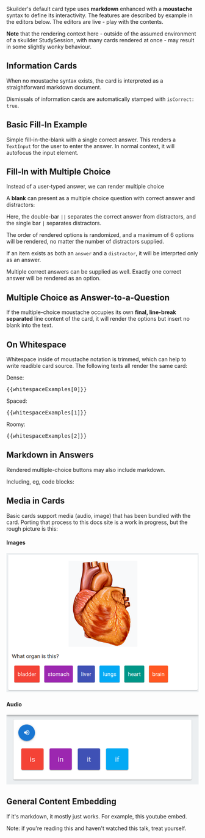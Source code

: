 <script setup lang="ts">
import EmbeddedFillInEditor from '../.vitepress/theme/components/EmbeddedFillInEditor.vue'

// Define complex examples to avoid attribute escaping issues
const atmosphereExample = "The main gas found in Earth's atmosphere is {{Nitrogen||Oxygen|Carbon Dioxide|Hydrogen|Methane}}."
const codeExample = `Given the JavaScript code:

\`\`\`javascript
const items = [1, 2, 3, 4, 5];
const doubled = items.map(x => x * 2);
\`\`\`

The \`map\` method {{returns a new array||modifies the original array|returns undefined|throws an error}}.`

const infoCardExample = `This card has just some information, and no question. The *next* button is inserted automatically.

Click it to see how cards bubble information up to the broader application.`

const whitespaceExamples = [
`{{answer||distractor1|distractor2}}`,
`{{ answer || distractor1 | distractor2 }}`,
`{{
    answer

  ||

  distractor1
  |
  distractor2
}}`
]

const codeblockExample =
  `What sort of casing animal is good?

{{
Camels Are good.

\`\`\`js
function helloWorld() {}
\`\`\`

||

Snakes are good.
\`\`\`js
function hello_world() {}
\`\`\`
}}`

const embeddingExample = `<iframe width="100%" height="315" src="https://www.youtube.com/embed/lw6TaiXzHAE?si=3bqL50nrl5b3Hv-K" title="YouTube video player" frameborder="0" allow="accelerometer; autoplay; clipboard-write; encrypted-media; gyroscope; picture-in-picture; web-share" referrerpolicy="strict-origin-when-cross-origin" allowfullscreen></iframe>`

const mcAsAnswer = `Is *skuilder* neat?

{{ I guess so || nah }}`;

</script>

Skuilder's default card type uses **markdown** enhanced with a **moustache** syntax to define its interactivity. The features are described by example in the editors below. The editors are live - play with the contents.

**Note** that the rendering context here - outside of the assumed environment of a skuilder StudySession, with many cards rendered at once - may result in some slightly wonky behaviour.

## Information Cards

When no moustache syntax exists, the card is interpreted as a straightforward markdown document.

<EmbeddedFillInEditor :initial-value="infoCardExample" />

Dismissals of information cards are automatically stamped with `isCorrect: true`.

## Basic Fill-In Example

Simple fill-in-the-blank with a single correct answer. This renders a `TextInput` for the user to enter the answer. In normal context, it will autofocus the input element.

<EmbeddedFillInEditor initial-value="The capital of France is {{Paris}}." />

<!--Disabled for now b/c this is broken!-->
<!--## Multiple Alternatives Example

Let's be little more forgiving. The below will accept either Paris or paris. Generally, moustache items separated by a `|` are siblings that play the same role in the rendered card.


<EmbeddedFillInEditor initial-value="The capital of France is {{Paris|paris}}." />-->

## Fill-In with Multiple Choice

Instead of a user-typed answer, we can render multiple choice

A __blank__ can present as a multiple choice question with correct answer and distractors:

<EmbeddedFillInEditor :initial-value="atmosphereExample" />

Here, the double-bar `||` separates the correct answer from distractors, and the single bar `|` separates distractors.

The order of rendered options is randomized, and a maximum of 6 options will be rendered, no matter the number of distractors supplied.

If an item exists as both an `answer` and a `distractor`, it will be interprted only as an answer.

Multiple correct answers can be supplied as well. Exactly one correct answer will be rendered as an option.

<EmbeddedFillInEditor initial-value="*Twinkle Twinkle Little Star* has the same melody as {{The Alphabet Song (ABC...) | Baa Baa Black Sheep || Stairway to Heaven }}."/>

## Multiple Choice as Answer-to-a-Question

If the multiple-choice moustache occupies its own **final, line-break separated** line content of the card, it will render the options but insert no blank into the text.

<EmbeddedFillInEditor :initial-value="mcAsAnswer"/>

## On Whitespace

Whitespace inside of moustache notation is trimmed, which can help to write readible card source. The following texts all render the same card:

Dense:
<pre class='whitespace-exmaple'>
{{whitespaceExamples[0]}}
</pre>

Spaced:
<pre class='whitespace-exmaple'>
{{whitespaceExamples[1]}}
</pre>

Roomy:
<pre class='whitespace-exmaple'>
{{whitespaceExamples[2]}}
</pre>


## Markdown in Answers

Rendered multiple-choice buttons may also include markdown.

<EmbeddedFillInEditor initial-value="Find the slanty one. {{*here*||here}}" />

Including, eg, code blocks:

<EmbeddedFillInEditor :initial-value="codeblockExample" />

## Media in Cards

Basic cards support media (audio, image) that has been bundled with the card. Porting that process to this docs site is a work in progress, but the rough picture is this:

#### Images

![Card with a Heart](../assets/img-card.png)

#### Audio

![Card with Sound](../assets/audio-card.png)

## General Content Embedding

If it's markdown, it mostly just works. For example, this youtube embed.

Note: if you're reading this and haven't watched this talk, treat yourself.

<EmbeddedFillInEditor :initial-value="embeddingExample" />
